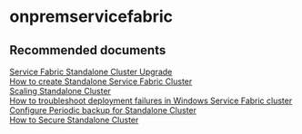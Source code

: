 <properties
	pageTitle="onpremservicefabric"
	description="onpremservicefabric"
	service="microsoft.servicefabric"
	resource="clusters"
	authors="chiragpa"
	displayOrder=""
	selfHelpType="generic"
	supportTopicIds="32608930"
	resourceTags=""
	productPesIds="15842"
	cloudEnvironments="public, Fairfax, usnat, ussec"
	articleId="b55e8dae-773f-410c-b9d0-f0d5ba1400c3"
	ownershipId="Compute_ServiceFabric"
/>

# onpremservicefabric

## **Recommended documents**
[Service Fabric Standalone Cluster Upgrade](https://docs.microsoft.com/azure/service-fabric/service-fabric-cluster-upgrade-windows-server)<br>
[How to create Standalone Service Fabric Cluster](https://docs.microsoft.com/azure/service-fabric/service-fabric-cluster-creation-for-windows-server)<br>
[Scaling Standalone Cluster](https://docs.microsoft.com/azure/service-fabric/service-fabric-cluster-windows-server-add-remove-nodes)<br>
[How to troubleshoot deployment failures in Windows Service Fabric cluster](https://blogs.msdn.microsoft.com/premier_developer/2018/01/08/service-fabric-how-to-troubleshoot-deployment-errors-in-service-fabric-windows-cluster/)<br>
[Configure Periodic backup for Standalone Cluster](https://docs.microsoft.com/azure/service-fabric/service-fabric-backuprestoreservice-quickstart-standalonecluster)<br>
[How to Secure Standalone Cluster](https://blogs.msdn.microsoft.com/maheshk/2017/01/27/service-fabric-how-to-secure-a-standalone-cluster-on-prem/)<br>